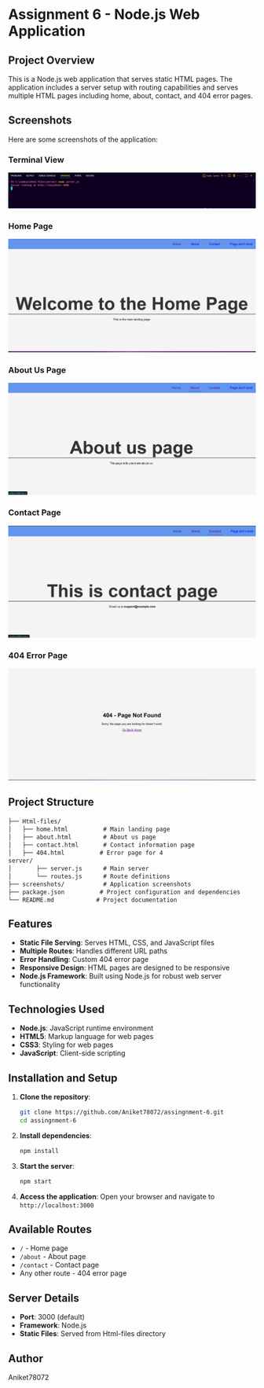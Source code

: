 # Assignment 6 - Node.js Web Application

## Project Overview
This is a Node.js web application that serves static HTML pages. The application includes a server setup with routing capabilities and serves multiple HTML pages including home, about, contact, and 404 error pages.

## Screenshots
Here are some screenshots of the application:

### Terminal View
![Terminal View](screenshots/Screenshot%202025-08-19%20185944.png)

### Home Page
![Home Page](screenshots/Screenshot%202025-08-20%20124612.png)

### About Us Page
![About Us Page](screenshots/Screenshot%202025-08-20%20124647.png)

### Contact Page
![Contact Page](screenshots/Screenshot%202025-08-20%20124706.png)

### 404 Error Page
![404 Error Page](screenshots/Screenshot%202025-08-20%20124720.png)

## Project Structure
```
├── Html-files/
│   ├── home.html          # Main landing page
│   ├── about.html         # About us page
│   ├── contact.html       # Contact information page
│   ├── 404.html          # Error page for 4
server/
│       ├── server.js      # Main server 
│       └── routes.js      # Route definitions
├── screenshots/           # Application screenshots
├── package.json          # Project configuration and dependencies
└── README.md            # Project documentation
```

## Features
- **Static File Serving**: Serves HTML, CSS, and JavaScript files
- **Multiple Routes**: Handles different URL paths
- **Error Handling**: Custom 404 error page
- **Responsive Design**: HTML pages are designed to be responsive
- **Node.js Framework**: Built using Node.js for robust web server functionality

## Technologies Used
- **Node.js**: JavaScript runtime environment
- **HTML5**: Markup language for web pages
- **CSS3**: Styling for web pages
- **JavaScript**: Client-side scripting

## Installation and Setup

1. **Clone the repository**:
   ```bash
   git clone https://github.com/Aniket78072/assingnment-6.git
   cd assingnment-6
   ```

2. **Install dependencies**:
   ```bash
   npm install
   ```

3. **Start the server**:
   ```bash
   npm start
   ```

4. **Access the application**:
   Open your browser and navigate to `http://localhost:3000`

## Available Routes
- `/` - Home page
- `/about` - About page
- `/contact` - Contact page
- Any other route - 404 error page

## Server Details
- **Port**: 3000 (default)
- **Framework**: Node.js
- **Static Files**: Served from Html-files directory

## Author
Aniket78072
